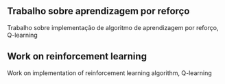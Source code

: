 ## Trabalho sobre aprendizagem por reforço  
Trabalho sobre implementação de algoritmo de aprendizagem por reforço, Q-learning  


## Work on reinforcement learning  
Work on implementation of reinforcement learning algorithm, Q-learning
